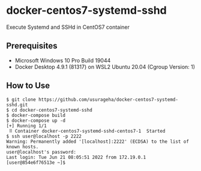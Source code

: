 # docker-centos7-systemd-sshd
Execute Systemd and SSHd in CentOS7 container

## Prerequisites
* Microsoft Windows 10 Pro Build 19044
* Docker Desktop 4.9.1 (81317) on WSL2 Ubuntu 20.04 (Cgroup Version: 1)

## How to Use

```
$ git clone https://github.com/usurageha/docker-centos7-systemd-sshd.git
$ cd docker-centos7-systemd-sshd
$ docker-compose build
$ docker-compose up -d
[+] Running 1/1
 ⠿ Container docker-centos7-systemd-sshd-centos7-1  Started
$ ssh user@localhost -p 2222
Warning: Permanently added '[localhost]:2222' (ECDSA) to the list of known hosts.
user@localhost's password:
Last login: Tue Jun 21 08:05:51 2022 from 172.19.0.1
[user@854e6f76513e ~]$
```
